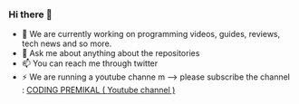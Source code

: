 ### Hi there 👋

- 🔭 We are currently working on programming videos, guides, reviews, tech news and so more.
- 💬 Ask me about anything about the repositories
- 📫 You can reach me through twitter
- ⚡ We are running a youtube channe m
-->
 please subscribe the channel : 
[CODING PREMIKAL ( Youtube channel )](https://www.youtube.com/channel/UCg6BKhGRwr6G7JDWJsvCxXg/ "CODING PREMIKAL")
